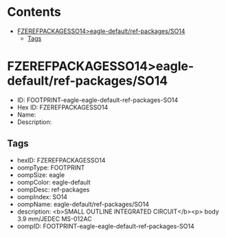 



Contents
========

* [FZEREFPACKAGESSO14>eagle-default/ref-packages/SO14](#fzerefpackagesso14eagle-defaultref-packagesso14)
	* [Tags](#tags)

# FZEREFPACKAGESSO14>eagle-default/ref-packages/SO14

- ID: FOOTPRINT-eagle-eagle-default-ref-packages-SO14
- Hex ID: FZEREFPACKAGESSO14
- Name: 
- Description: 

## Tags

- hexID: FZEREFPACKAGESSO14
- oompType: FOOTPRINT
- oompSize: eagle
- oompColor: eagle-default
- oompDesc: ref-packages
- oompIndex: SO14
- oompName: eagle-default/ref-packages/SO14
- description: &lt;b&gt;SMALL OUTLINE INTEGRATED CIRCUIT&lt;/b&gt;&lt;p&gt;&#xD;
body 3.9 mm/JEDEC MS-012AC
- oompID: FOOTPRINT-eagle-eagle-default-ref-packages-SO14
